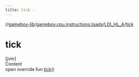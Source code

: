 ```yaml
---
title: tick -
---
```

//[gameboy-lib](../../index.md)/[gameboy.cpu.instructions.loads](../index.md)/[LDI_HL_A](index.md)/[tick](tick.md)



# tick  
[jvm]  
Content  
open override fun [tick](tick.md)()  




